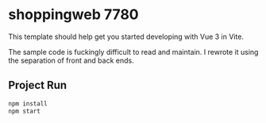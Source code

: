 # shoppingweb 7780

This template should help get you started developing with Vue 3 in Vite.


The sample code is fuckingly difficult to read and maintain. I rewrote it using the separation of front and back ends.


## Project Run

```sh
npm install
npm start
```